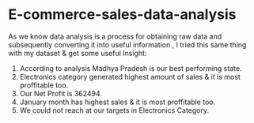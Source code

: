 # E-commerce-sales-data-analysis
As we know data analysis is a process for obtaining raw data and subsequently converting it into useful information , I  tried this same thing with my dataset & get some useful Insight:
1) According to analysis Madhya Pradesh is our best performing state.
2) Electronics category generated highest amount of sales & it is most proffitable too.
3) Our Net Profit is 362494.
4) January month has highest sales & it is most proffitable too.
5) We could not reach at our targets in Electronics Category.
